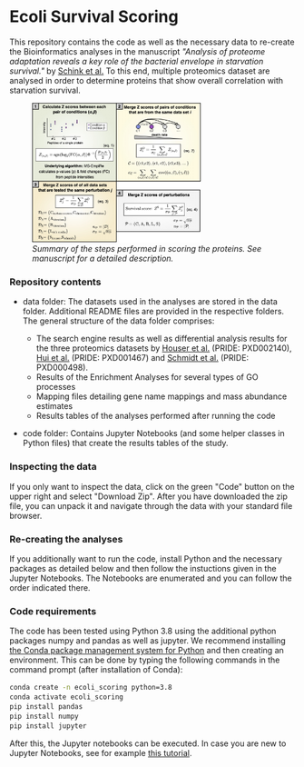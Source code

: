 # Ecoli Survival Scoring

This repository contains the code as well as the necessary data to re-create the Bioinformatics analyses in the manuscript  <em>"Analysis of proteome adaptation reveals a key role of the bacterial envelope in starvation survival."</em> by [Schink et al.](https://www.biorxiv.org/content/10.1101/2022.05.18.492425v1.abstract) To this end, multiple proteomics dataset are analysed in order to determine proteins that show overall correlation with starvation survival.



<figure><img src="data/figures/method_box.jpg" width="70%"><figcaption><em>Summary of the steps performed in scoring the proteins. See manuscript for a detailed description.</em></figcaption></figure>

### Repository contents

* data folder: The datasets used in the analyses are stored in the data folder. Additional README files are provided in the respective folders. The general structure of the data folder comprises: 
    * The search engine results as well as differential analysis results for the three proteomics datasets by [Houser et al.](https://pubmed.ncbi.nlm.nih.gov/26275208/ ) (PRIDE: PXD002140), [Hui et al.](https://pubmed.ncbi.nlm.nih.gov/25678603/) (PRIDE: PXD001467) and [Schmidt et al.](https://pubmed.ncbi.nlm.nih.gov/26641532/) (PRIDE: PXD000498). 
    * Results of the Enrichment Analyses for several types of GO processes
    * Mapping files detailing gene name mappings and mass abundance estimates
    * Results tables of the analyses performed after running the code

* code folder: Contains Jupyter Notebooks (and some helper classes in Python files) that create the results tables of the study.

### Inspecting the data
If you only want to inspect the data, click on the green "Code" button on the upper right and select "Download Zip". After you have downloaded the zip file, you can unpack it and navigate through the data with your standard file browser.

### Re-creating the analyses
If you additionally want to run the code, install Python and the necessary packages as detailed below and then follow the instuctions given in the Jupyter Notebooks. The Notebooks are enumerated and you can follow the order indicated there.

### Code requirements
The code has been tested using Python 3.8 using the additional python packages numpy and pandas as well as jupyter. We recommend installing [the Conda package management system for Python](https://www.anaconda.com/products/distribution) and then creating an environment. This can be done by typing the following commands in the command prompt (after installation of Conda):

```bash
conda create -n ecoli_scoring python=3.8
conda activate ecoli_scoring
pip install pandas
pip install numpy
pip install jupyter
```

After this, the Jupyter notebooks can be executed. In case you are new to Jupyter Notebooks, see for example [this tutorial](https://realpython.com/jupyter-notebook-introduction/).

